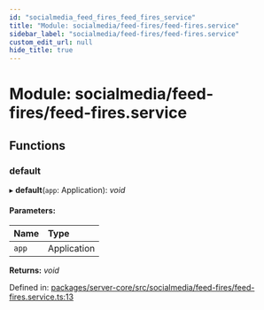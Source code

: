 ```yaml
---
id: "socialmedia_feed_fires_feed_fires_service"
title: "Module: socialmedia/feed-fires/feed-fires.service"
sidebar_label: "socialmedia/feed-fires/feed-fires.service"
custom_edit_url: null
hide_title: true
---
```


# Module: socialmedia/feed-fires/feed-fires.service

## Functions

### default

▸ **default**(`app`: Application): *void*

#### Parameters:

| Name | Type |
| :------ | :------ |
| `app` | Application |

**Returns:** *void*

Defined in: [packages/server-core/src/socialmedia/feed-fires/feed-fires.service.ts:13](https://github.com/xr3ngine/xr3ngine/blob/7e8e151f1/packages/server-core/src/socialmedia/feed-fires/feed-fires.service.ts#L13)
